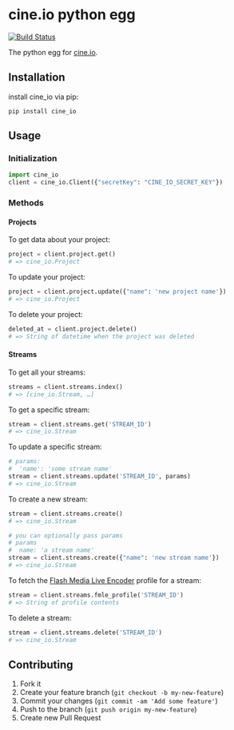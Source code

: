 # cine.io python egg

[![Build Status](https://travis-ci.org/cine-io/cineio-python.svg?branch=master)](https://travis-ci.org/cine-io/cineio-python)

The python egg for [cine.io](cine.io).

## Installation

install cine_io via pip:

    pip install cine_io

## Usage

### Initialization

```python
import cine_io
client = cine_io.Client({"secretKey": "CINE_IO_SECRET_KEY"})
```

### Methods

#### Projects

To get data about your project:

```python
project = client.project.get()
# => cine_io.Project
```

To update your project:

```python
project = client.project.update({"name": 'new project name'})
# => cine_io.Project
```

To delete your project:

```python
deleted_at = client.project.delete()
# => String of datetime when the project was deleted
```

#### Streams

To get all your streams:

```python
streams = client.streams.index()
# => [cine_io.Stream, …]
```

To get a specific stream:

```python
stream = client.streams.get('STREAM_ID')
# => cine_io.Stream
```

To update a specific stream:

```python
# params:
#  'name': 'some stream name'
stream = client.streams.update('STREAM_ID', params)
# => cine_io.Stream
```

To create a new stream:

```python
stream = client.streams.create()
# => cine_io.Stream
```

```python
# you can optionally pass params
# params
#  name: 'a stream name'
stream = client.streams.create({"name": 'new stream name'})
# => cine_io.Stream
```

To fetch the [Flash Media Live Encoder](http://www.adobe.com/products/flash-media-encoder.html) profile for a stream:

```python
stream = client.streams.fmle_profile('STREAM_ID')
# => String of profile contents
```

To delete a stream:

```python
stream = client.streams.delete('STREAM_ID')
# => cine_io.Stream
```

## Contributing

1. Fork it
2. Create your feature branch (`git checkout -b my-new-feature`)
3. Commit your changes (`git commit -am 'Add some feature'`)
4. Push to the branch (`git push origin my-new-feature`)
5. Create new Pull Request
